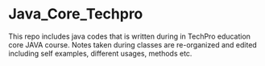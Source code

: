 # Java_Core_Techpro
This repo includes java codes that is written during in TechPro education core JAVA course.
Notes taken during classes are re-organized and edited including self examples, different usages, methods etc.
